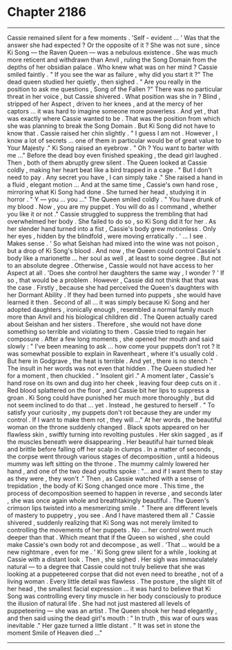 
# Chapter 2186


---

Cassie remained silent for a few moments .
'Self - evident ... '
Was that the answer she had expected ? Or the opposite of it ? She was not sure , since Ki Song — the Raven Queen — was a nebulous existence . She was much more reticent and withdrawn than Anvil , ruling the Song Domain from the depths of her obsidian palace .
Who knew what was on her mind ?
Cassie smiled faintly .
" If you see the war as failure , why did you start it ?"
The dead queen studied her quietly , then sighed . " Are you really in the position to ask me questions , Song of the Fallen ?"
There was no particular threat in her voice , but Cassie shivered . What position was she in ? Blind , stripped of her Aspect , driven to her knees , and at the mercy of her captors … it was hard to imagine someone more powerless . And yet , that was exactly where Cassie wanted to be . That was the position from which she was planning to break the Song Domain . But Ki Song did not have to know that . Cassie raised her chin slightly . " I guess I am not . However , I know a lot of secrets … one of them in particular would be of great value to Your Majesty ."
Ki Song raised an eyebrow . " Oh ? You want to barter with me …"
Before the dead boy even finished speaking , the dead girl laughed . Then , both of them abruptly grew silent . The Queen looked at Cassie coldly , making her heart beat like a bird trapped in a cage . " But I don't need to pay . Any secret you have , I can simply take ."
She raised a hand in a fluid , elegant motion …
And at the same time , Cassie's own hand rose , mirroring what Ki Song had done . She turned her head , studying it in horror . " Y — you … you …"
The Queen smiled coldly . " You have drunk of my blood . Now , you are my puppet . You will do as I command , whether you like it or not ."
Cassie struggled to suppress the trembling that had overwhelmed her body . She failed to do so , so Ki Song did it for her . As her slender hand turned into a fist , Cassie's body grew motionless . Only her eyes , hidden by the blindfold , were moving erratically . ' ... I see . Makes sense . '
So what Seishan had mixed into the wine was not poison , but a drop of Ki Song's blood . And now , the Queen could control Cassie's body like a marionette … her soul as well , at least to some degree . But not to an absolute degree . Otherwise , Cassie would not have access to her Aspect at all . 'Does she control her daughters the same way , I wonder ? '
If so , that would be a problem . However , Cassie did not think that that was the case . Firstly , because she had perceived the Queen's daughters with her Dormant Ability . If they had been turned into puppets , she would have learned it then . Second of all … it was simply because Ki Song and her adopted daughters , ironically enough , resembled a normal family much more than Anvil and his biological children did . The Queen actually cared about Seishan and her sisters . Therefore , she would not have done something so terrible and violating to them . Cassie tried to regain her composure . After a few long moments , she opened her mouth and said slowly :
" I've been meaning to ask … how come your puppets don't rot ? It was somewhat possible to explain in Ravenheart , where it's usually cold . But here in Godgrave , the heat is terrible . And yet , there is no stench ." The insult in her words was not even that hidden . The Queen studied her for a moment , then chuckled . " Insolent girl ."
A moment later , Cassie's hand rose on its own and dug into her cheek , leaving four deep cuts on it . Red blood splattered on the floor , and Cassie bit her lips to suppress a groan . Ki Song could have punished her much more thoroughly , but did not seem inclined to do that ... yet .
Instead , he gestured to herself . " To satisfy your curiosity , my puppets don't rot because they are under my control . If I want to make them rot , they will …"
At her words , the beautiful woman on the throne suddenly changed . Black spots appeared on her flawless skin , swiftly turning into revolting pustules . Her skin sagged , as if the muscles beneath were disappearing . Her beautiful hair turned bleak and brittle before falling off her scalp in clumps . In a matter of seconds , the corpse went through various stages of decomposition , until a hideous mummy was left sitting on the throne . The mummy calmly lowered her hand , and one of the two dead youths spoke :
"... and if I want them to stay as they were , they won't ."
Then , as Cassie watched with a sense of trepidation , the body of Ki Song changed once more . This time , the process of decomposition seemed to happen in reverse , and seconds later , she was once again whole and breathtakingly beautiful . The Queen's crimson lips twisted into a mesmerizing smile . " There are different levels of mastery to puppetry , you see . And I have mastered them all ."
Cassie shivered , suddenly realizing that Ki Song was not merely limited to controlling the movements of her puppets . No … her control went much deeper than that . Which meant that if the Queen so wished , she could make Cassie's own body rot and decompose , as well .
'That … would be a new nightmare , even for me . '
Ki Song grew silent for a while , looking at Cassie with a distant look . Then , she sighed . Her sigh was immaculately natural — to a degree that Cassie could not truly believe that she was looking at a puppeteered corpse that did not even need to breathe , not of a living woman .
Every little detail was flawless . The posture , the slight tilt of her head , the smallest facial expression … it was hard to believe that Ki Song was controlling every tiny muscle in her body consciously to produce the illusion of natural life . She had not just mastered all levels of puppeteering — she was an artist .
The Queen shook her head elegantly , and then said using the dead girl's mouth :
" In truth , this war of ours was inevitable ."
Her gaze turned a little distant . " It was set in stone the moment Smile of Heaven died ..."

---

